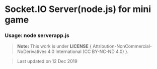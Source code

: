 # Socket.IO Server(node.js) for mini game

### Usage: node serverapp.js


> **Note:** This work is under **LICENSE** { Attribution-NonCommercial-NoDerivatives 4.0 International (CC BY-NC-ND 4.0) }.

> Last updated on 12 Dec 2019